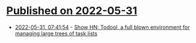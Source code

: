 # [Published on 2022-05-31](index.md)

* [2022-05-31, 07:41:54](https://news.ycombinator.com/item?id=31567016) - [Show HN: Todool, a full blown environment for managing large trees of task lists](https://todool.handmade.network/)
